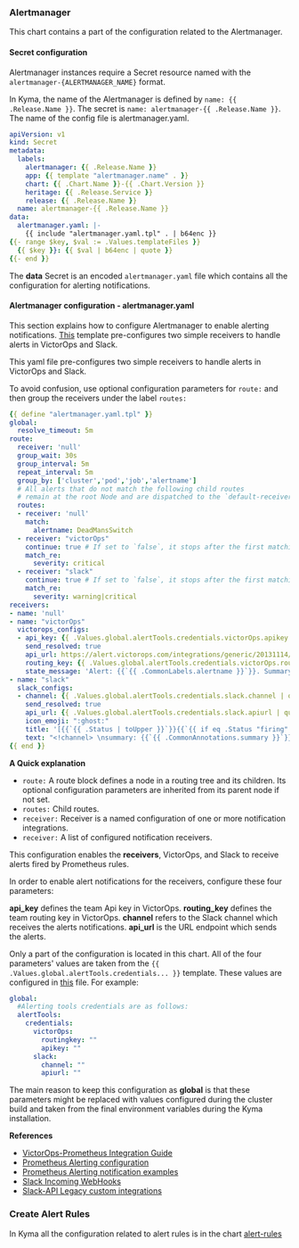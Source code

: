 ### Alertmanager

This chart contains a part of the configuration related to the Alertmanager.

#### Secret configuration

Alertmanager instances require a Secret resource named with the `alertmanager-{ALERTMANAGER_NAME}` format.

In Kyma, the name of the Alertmanager is defined by ```name: {{ .Release.Name }}```. The secret is ```name: alertmanager-{{ .Release.Name }}```. The name of the config file is alertmanager.yaml.

```yaml
apiVersion: v1
kind: Secret
metadata:
  labels:
    alertmanager: {{ .Release.Name }}
    app: {{ template "alertmanager.name" . }}
    chart: {{ .Chart.Name }}-{{ .Chart.Version }}
    heritage: {{ .Release.Service }}
    release: {{ .Release.Name }}
  name: alertmanager-{{ .Release.Name }}
data:
  alertmanager.yaml: |-
    {{ include "alertmanager.yaml.tpl" . | b64enc }}
{{- range $key, $val := .Values.templateFiles }}
  {{ $key }}: {{ $val | b64enc | quote }}
{{- end }}
```

The **data** Secret is an encoded `alertmanager.yaml` file which contains all the configuration for alerting notifications.



#### Alertmanager configuration - alertmanager.yaml

This section explains how to configure Alertmanager to enable alerting notifications. [This](templates/alertmanager.config.yaml) template pre-configures two simple receivers to handle alerts in VictorOps and Slack.

This yaml file pre-configures two simple receivers to handle alerts in VictorOps and Slack.

To avoid confusion, use optional configuration parameters for ```route:``` and then group the receivers under the label ```routes:```

```yaml
{{ define "alertmanager.yaml.tpl" }}
global:
  resolve_timeout: 5m
route:
  receiver: 'null'
  group_wait: 30s
  group_interval: 5m
  repeat_interval: 5m
  group_by: ['cluster','pod','job','alertname']
  # All alerts that do not match the following child routes
  # remain at the root Node and are dispatched to the `default-receiver`.
  routes:
  - receiver: 'null'
    match:
      alertname: DeadMansSwitch
  - receiver: "victorOps"
    continue: true # If set to `false`, it stops after the first matching.
    match_re:
      severity: critical
  - receiver: "slack"
    continue: true # If set to `false`, it stops after the first matching.
    match_re:
      severity: warning|critical
receivers:
- name: 'null'
- name: "victorOps"
  victorops_configs:
  - api_key: {{ .Values.global.alertTools.credentials.victorOps.apikey | quote }}
    send_resolved: true
    api_url: https://alert.victorops.com/integrations/generic/20131114/alert/
    routing_key: {{ .Values.global.alertTools.credentials.victorOps.routingkey | quote }}
    state_message: 'Alert: {{`{{ .CommonLabels.alertname }}`}}. Summary:{{`{{ .CommonAnnotations.summary }}`}}. RawData: {{`{{ .CommonLabels }}`}}'
- name: "slack"
  slack_configs:
  - channel: {{ .Values.global.alertTools.credentials.slack.channel | quote }}
    send_resolved: true
    api_url: {{ .Values.global.alertTools.credentials.slack.apiurl | quote }}
    icon_emoji: ":ghost:"
    title: '[{{`{{ .Status | toUpper }}`}}{{`{{ if eq .Status "firing" }}`}}:{{`{{ .Alerts.Firing | len }}`}}{{`{{ end }}`}}] Monitoring Event Notification'
    text: "<!channel> \nsummary: {{`{{ .CommonAnnotations.summary }}`}}\ndescription: {{`{{ .CommonAnnotations.description }}`}}"
{{ end }}
```
**A Quick explanation**
* ```route:``` A route block defines a node in a routing tree and its children. Its optional configuration parameters are inherited from its parent node if not set.
* ```routes:``` Child routes.
* ```receiver:``` Receiver is a named configuration of one or more notification integrations.
* ```receiver:``` A list of configured notification receivers.

This configuration enables the **receivers**, VictorOps, and Slack to receive alerts fired by Prometheus rules.

In order to enable alert notifications for the receivers, configure these four parameters:

**api_key** defines the team Api key in VictorOps.
**routing_key** defines the team routing key in VictorOps.
**channel** refers to the Slack channel which receives the alerts notifications.
**api_url** is the URL endpoint which sends the alerts.

Only a part of the configuration is located in this chart. All of the four parameters' values are taken from the `{{ .Values.global.alertTools.credentials... }}` template. These values are configured in [this](../../../../values.yaml) file. For example:

```yaml
global:
  #Alerting tools credentials are as follows:
  alertTools:
    credentials:
      victorOps:
        routingkey: ""
        apikey: ""
      slack:
        channel: ""
        apiurl: ""
```

The main reason to keep this configuration as **global** is that these parameters might be replaced with values configured during the cluster build and taken from the final environment variables during the Kyma installation.

**References**
- [VictorOps-Prometheus Integration Guide](https://help.victorops.com/knowledge-base/victorops-prometheus-integration/)
- [Prometheus Alerting configuration](https://prometheus.io/docs/alerting/configuration/)
- [Prometheus Alerting notification examples](https://prometheus.io/docs/alerting/notification_examples/)
- [Slack Incoming WebHooks](https://slack.com/apps/A0F7XDUAZ-incoming-webhooks)
- [Slack-API Legacy custom integrations](https://api.slack.com/custom-integrations)


### Create Alert Rules

In Kyma all the configuration related to alert rules is in the chart [alert-rules](../alert-rules/README.md)
